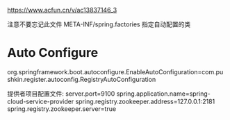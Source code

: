 https://www.acfun.cn/v/ac13837146_3


注意不要忘记此文件
META-INF/spring.factories
指定自动配置的类
# Auto Configure
org.springframework.boot.autoconfigure.EnableAutoConfiguration=com.pushkin.register.autoconfig.RegistryAutoConfiguration



提供者项目配置文件:
server.port=9100
spring.application.name=spring-cloud-service-provider
spring.registry.zookeeper.address=127.0.0.1:2181
spring.registry.zookeeper.server=true